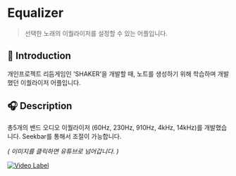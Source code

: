 Equalizer
=============
> 선택한 노래의 이퀄라이저를 설정할 수 있는 어플입니다.

📝 Introduction
------------
개인프로젝트 리듬게임인 'SHAKER'을 개발할 때, 
노트를 생성하기 위해 학습하며 개발했던 이퀄라이저 어플입니다.


:headphones: Description
-----------
총5개의 밴드 오디오 이퀄라이저 (60Hz, 230Hz, 910Hz, 4kHz, 14kHz)를 개발했습니다.
Seekbar를 통해서 조절이 가능합니다.  

*( 이미지를 클릭하면 유튜브로 넘어갑니다. )*

[![Video Label](https://user-images.githubusercontent.com/44610250/69215249-83b24400-0bac-11ea-91ba-37c4938e8a2c.PNG)](https://www.youtube.com/watch?v=jRKhWOrSM2s&feature=youtu.be)

</hr>
